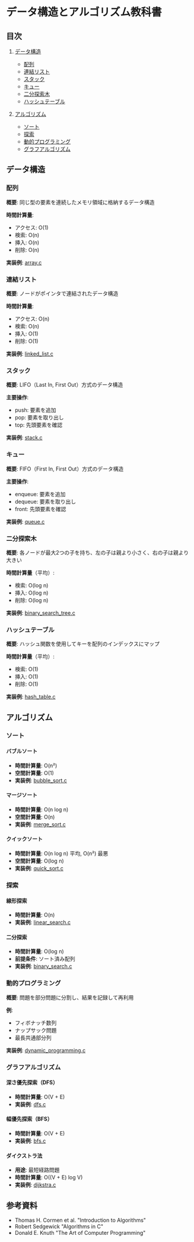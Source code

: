 # データ構造とアルゴリズム教科書

## 目次

1. [データ構造](#データ構造)
   - [配列](#配列)
   - [連結リスト](#連結リスト)
   - [スタック](#スタック)
   - [キュー](#キュー)
   - [二分探索木](#二分探索木)
   - [ハッシュテーブル](#ハッシュテーブル)

2. [アルゴリズム](#アルゴリズム)
   - [ソート](#ソート)
   - [探索](#探索)
   - [動的プログラミング](#動的プログラミング)
   - [グラフアルゴリズム](#グラフアルゴリズム)

## データ構造

### 配列

**概要**: 同じ型の要素を連続したメモリ領域に格納するデータ構造

**時間計算量**:
- アクセス: O(1)
- 検索: O(n)
- 挿入: O(n)
- 削除: O(n)

**実装例**: [array.c](examples/array.c)

### 連結リスト

**概要**: ノードがポインタで連結されたデータ構造

**時間計算量**:
- アクセス: O(n)
- 検索: O(n)
- 挿入: O(1)
- 削除: O(1)

**実装例**: [linked_list.c](examples/linked_list.c)

### スタック

**概要**: LIFO（Last In, First Out）方式のデータ構造

**主要操作**:
- push: 要素を追加
- pop: 要素を取り出し
- top: 先頭要素を確認

**実装例**: [stack.c](examples/stack.c)

### キュー

**概要**: FIFO（First In, First Out）方式のデータ構造

**主要操作**:
- enqueue: 要素を追加
- dequeue: 要素を取り出し
- front: 先頭要素を確認

**実装例**: [queue.c](examples/queue.c)

### 二分探索木

**概要**: 各ノードが最大2つの子を持ち、左の子は親より小さく、右の子は親より大きい

**時間計算量**（平均）:
- 検索: O(log n)
- 挿入: O(log n)
- 削除: O(log n)

**実装例**: [binary_search_tree.c](examples/binary_search_tree.c)

### ハッシュテーブル

**概要**: ハッシュ関数を使用してキーを配列のインデックスにマップ

**時間計算量**（平均）:
- 検索: O(1)
- 挿入: O(1)
- 削除: O(1)

**実装例**: [hash_table.c](examples/hash_table.c)

## アルゴリズム

### ソート

#### バブルソート
- **時間計算量**: O(n²)
- **空間計算量**: O(1)
- **実装例**: [bubble_sort.c](examples/bubble_sort.c)

#### マージソート
- **時間計算量**: O(n log n)
- **空間計算量**: O(n)
- **実装例**: [merge_sort.c](examples/merge_sort.c)

#### クイックソート
- **時間計算量**: O(n log n) 平均, O(n²) 最悪
- **空間計算量**: O(log n)
- **実装例**: [quick_sort.c](examples/quick_sort.c)

### 探索

#### 線形探索
- **時間計算量**: O(n)
- **実装例**: [linear_search.c](examples/linear_search.c)

#### 二分探索
- **時間計算量**: O(log n)
- **前提条件**: ソート済み配列
- **実装例**: [binary_search.c](examples/binary_search.c)

### 動的プログラミング

**概要**: 問題を部分問題に分割し、結果を記録して再利用

**例**:
- フィボナッチ数列
- ナップサック問題
- 最長共通部分列

**実装例**: [dynamic_programming.c](examples/dynamic_programming.c)

### グラフアルゴリズム

#### 深さ優先探索（DFS）
- **時間計算量**: O(V + E)
- **実装例**: [dfs.c](examples/dfs.c)

#### 幅優先探索（BFS）
- **時間計算量**: O(V + E)
- **実装例**: [bfs.c](examples/bfs.c)

#### ダイクストラ法
- **用途**: 最短経路問題
- **時間計算量**: O((V + E) log V)
- **実装例**: [dijkstra.c](examples/dijkstra.c)

## 参考資料

- Thomas H. Cormen et al. "Introduction to Algorithms"
- Robert Sedgewick "Algorithms in C"
- Donald E. Knuth "The Art of Computer Programming"
